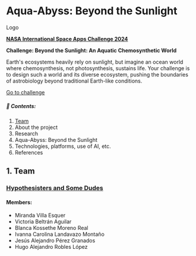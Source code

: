 # Aqua-Abyss: Beyond the Sunlight

Logo


[**NASA International Space Apps Challenge 2024**](https://www.spaceappschallenge.org/)

**Challenge: Beyond the Sunlight: An Aquatic Chemosynthetic World**

Earth's ecosystems heavily rely on sunlight, but imagine an ocean world where chemosynthesis, not photosynthesis, sustains life. Your challenge is to design such a world and its diverse ecosystem, pushing the boundaries of astrobiology beyond traditional Earth-like conditions.

[Go to challenge](https://www.spaceappschallenge.org/nasa-space-apps-2024/challenges/beyond-sunlight-an-aquatic-chemosynthetic-world/)


##### 📑 **Contents:**
  1. [Team](#Team)
  2. About the project
  3. Research
  4. Aqua-Abyss: Beyond the Sunlight
  5. Technologies, platforms, use of AI, etc. 
  6. References

## 1. Team

### [Hypothesisters and Some Dudes](https://www.spaceappschallenge.org/nasa-space-apps-2024/find-a-team/hypothesisters-and-some-dudes/)

#### Members:

- Miranda Villa Esquer
- Victoria Beltrán Aguilar
- Blanca Kossethe Moreno Real
- Ivanna Carolina Landavazo Montaño
- Jesús Alejandro Pérez Granados
- Hugo Alejandro Robles López











